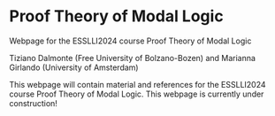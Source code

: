 # Proof Theory of Modal Logic
Webpage for the ESSLLI2024 course Proof Theory of Modal Logic

Tiziano Dalmonte (Free University of Bolzano-Bozen) and Marianna Girlando (University of Amsterdam)

This webpage will contain material and references for the ESSLLI2024 course Proof Theory of Modal Logic. This webpage is currently under construction!
